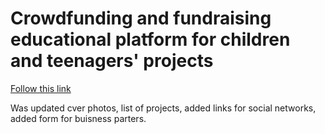 # Crowdfunding and fundraising educational platform for  children and teenagers' projects
[Follow this link](https://alexeisuslov.wixsite.com/ficha)

Was updated cver photos, list of projects, added links for social networks, added form for buisness parters.
